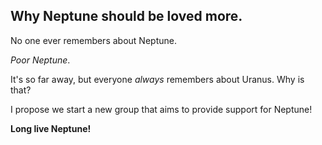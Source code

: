 ## Why Neptune should be loved more. 

No one ever remembers about Neptune. 

*Poor Neptune*. 

It's so far away, but everyone *always* remembers about Uranus. Why is that? 

I propose we start a new group that aims to provide support for Neptune! 

**Long live Neptune!**
